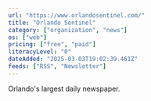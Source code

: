 ```yaml
---
url: "https://www.orlandosentinel.com/"
title: "Orlando Sentinel"
category: ["organization", "news"]
os: ["web"]
pricing: ["free", "paid"]
literacyLevel: "0"
dateAdded: "2025-03-03T19:02:39.461Z"
feeds: ["RSS", "Newsletter"]
---
```


Orlando's largest daily newspaper.
